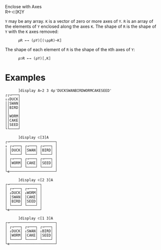 <div class="heading">
  <div class="name">Enclose with Axes</div>
  <div class="command">R←⊂[K]Y</div>
</div>

`Y` may be any array.  `K` is a vector of zero or more axes of `Y`.  `R` is an array of the elements of `Y` enclosed along the axes `K`.  The shape of `R` is the shape of `Y` with the `K` axes removed:
```apl
      ⍴R ←→ (⍴Y)[(⍳⍴⍴R)~K]
```

The shape of each element of `R` is the shape of the `K`th axes of `Y`:
```apl
      ⍴⊃R ←→ (⍴Y)[,K]
```

# Examples
```apl
      ]display A←2 3 4⍴'DUCKSWANBIRDWORMCAKESEED'
┌┌→───┐
↓↓DUCK│
││SWAN│
││BIRD│
││    │
││WORM│
││CAKE│
││SEED│
└└────┘

```
```apl
      ]display ⊂[3]A
┌→─────────────────────┐
↓ ┌→───┐ ┌→───┐ ┌→───┐ │
│ │DUCK│ │SWAN│ │BIRD│ │
│ └────┘ └────┘ └────┘ │
│ ┌→───┐ ┌→───┐ ┌→───┐ │
│ │WORM│ │CAKE│ │SEED│ │
│ └────┘ └────┘ └────┘ │
└∊─────────────────────┘

```
```apl
      ]display ⊂[2 3]A
┌→──────────────┐
│ ┌→───┐ ┌→───┐ │
│ ↓DUCK│ ↓WORM│ │
│ │SWAN│ │CAKE│ │
│ │BIRD│ │SEED│ │
│ └────┘ └────┘ │
└∊──────────────┘
 
      ]display ⊂[1 3]A
┌→─────────────────────┐
│ ┌→───┐ ┌→───┐ ┌→───┐ │
│ ↓DUCK│ ↓SWAN│ ↓BIRD│ │
│ │WORM│ │CAKE│ │SEED│ │
│ └────┘ └────┘ └────┘ │
└∊─────────────────────┘
```
